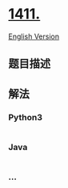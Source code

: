 # [1411. ](https://leetcode-cn.com/problems/number-of-ways-to-paint-n-3-grid)

[English Version](/solution/1400-1499/1411.Number%20of%20Ways%20to%20Paint%20N%20%C3%97%203%20Grid/README_EN.md)

## 题目描述

<!-- 这里写题目描述 -->

## 解法

<!-- 这里可写通用的实现逻辑 -->

<!-- tabs:start -->

### **Python3**

<!-- 这里可写当前语言的特殊实现逻辑 -->

```python

```

### **Java**

<!-- 这里可写当前语言的特殊实现逻辑 -->

```java

```

### **...**

```

```

<!-- tabs:end -->
